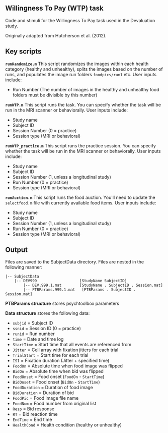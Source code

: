 ## Willingness To Pay (WTP) task

Code and stimuli for the Willingness To Pay task used in the Devaluation study. 

Originally adapted from Hutcherson et al. (2012).

## Key scripts
**`runRandomize.m`** 
This script randomizes the images within each health category (healthy and unhealthy), splits the images based on the number of runs, and populates the image run folders `foodpics/run1` etc. User inputs include:
- Run Number (The number of images in the healthy and unhealthy food folders must be divisible by this number)

**`runWTP.m`**
This script runs the task. You can specify whether the task will be run in the MRI scanner or behaviorally. User inputs include:
- Study name
- Subject ID
- Session Number (0 = practice)
- Session type (MRI or behavioral)

**`runWTP_practice.m`** 
This script runs the practice session. You can specify whether the task will be run in the MRI scanner or behaviorally. User inputs include:
- Study name
- Subject ID
- Session Number (1, unless a longitudinal study)
- Run Number (0 = practice)
- Session type (MRI or behavioral)

**`runAuction.m`** 
This script runs the food auction. You'll need to update the `selectfood.m` file with currently available food items. User inputs include:
- Study name
- Subject ID
- Session Number (1, unless a longitudinal study)
- Run Number (0 = practice)
- Session type (MRI or behavioral)

## Output
Files are saved to the SubjectData directory. Files are nested in the following manner:
```
|-- SubjectData
    |-- DEV999                   [StudyName SubjectID] 
        |-- DEV.999.1.mat        [StudyName . SubjectID . Session.mat]
        |-- PTBParams.999.1.mat   [PTBParams . SubjectID . Session.mat]
```
**PTBParams structure** stores psychtoolbox parameters

**Data structure** stores the following data:

- `subjid` = Subject ID
- `ssnid` = Session ID (0 = practice)
- `runid` = Run number
- `time` = Date and time log
- `StartTime` = Start time that all events are referenced from
- `Jitter` = Cell array with fixation jitters for each trial
- `TrialStart` = Start time for each trial
- `ISI` = Fixation duration (Jitter + specified time)
- `FoodOn` = Absolute time when food image was flipped
- `BidOn` = Absolute time when bid was flipped
- `FoodOnset` = Food onset (`FoodOn` - `StartTime`)
- `BidOnset` = Food onset (`BidOn` - `StartTime`)
- `FoodDuration` = Duration of food image
- `BidDuration` = Duration of bid 
- `FoodPic` = Food image file name
- `FoodNum` = Food number from original list
- `Resp` = Bid response
- `RT` = Bid reaction time
- `EndTime` = End time
- `HealthCond` = Health condition (healthy or unhealthy)
